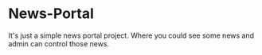 # News-Portal
It's just a simple news portal project. Where you could see some news and admin can control those news.
